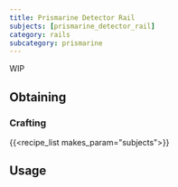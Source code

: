 ```yaml
---
title: Prismarine Detector Rail
subjects: [prismarine_detector_rail]
category: rails
subcategory: prismarine
---
```


WIP

Obtaining
---------

### Crafting
{{<recipe_list makes_param="subjects">}}

Usage
-----
